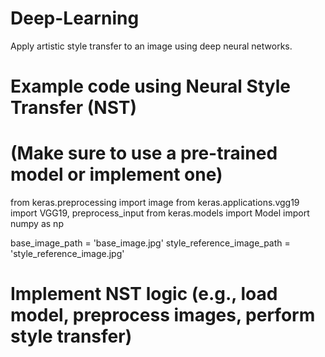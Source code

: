 # Deep-Learning
Apply artistic style transfer to an image using deep neural networks.
# Example code using Neural Style Transfer (NST)
# (Make sure to use a pre-trained model or implement one)
from keras.preprocessing import image
from keras.applications.vgg19 import VGG19, preprocess_input
from keras.models import Model
import numpy as np

base_image_path = 'base_image.jpg'
style_reference_image_path = 'style_reference_image.jpg'

# Implement NST logic (e.g., load model, preprocess images, perform style transfer)
